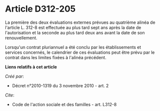 # Article D312-205

La première des deux évaluations externes prévues au quatrième alinéa de l'article L. 312-8 est effectuée au plus tard sept
ans après la date de l'autorisation et la seconde au plus tard deux ans avant la date de son renouvellement. 

Lorsqu'un contrat pluriannuel a été conclu par les établissements et services concernés, le calendrier de ces évaluations
peut être prévu par le contrat dans les limites fixées à l'alinéa précédent.

**Liens relatifs à cet article**

_Créé par_:

  - Décret n°2010-1319 du 3 novembre 2010 - art. 2

_Cite_:

  - Code de l'action sociale et des familles - art. L312-8
